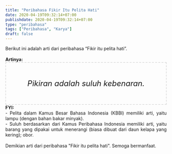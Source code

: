 ```yaml
---
title: "Peribahasa Fikir Itu Pelita Hati"
date: 2020-04-19T09:32:14+07:00
publishdate: 2020-04-19T09:32:14+07:00
type: "peribahasa"
tags: ["Peribahasa", "Karya"]
draft: false
---
```


<div dir="ltr" style="text-align: left;" trbidi="on"><div style="text-align: justify;">Berikut ini adalah arti dari peribahasa “Fikir itu pelita hati”.</div><br /><div style="text-align: justify;"><b>Artinya:</b></div><div style="border: 2px dashed #ddd; font-size: 24px; height: auto; margin: 0 auto; padding: 50px; text-align: center; width: auto;"><i>Pikiran adalah suluh kebenaran.</i></div><div style="text-align: justify;"><b>FYI:</b><br /> - Pelita dalam Kamus Besar Bahasa Indonesia (KBBI) memiliki arti, yaitu lampu (dengan bahan bakar minyak).<br /> - Suluh berdasarkan dari Kamus Peribahasa Indonesia memiliki arti, yaitu barang yang dipakai untuk menerangi (biasa dibuat dari daun kelapa yang kering); obor.<br /><br /></div><div style="text-align: justify;">Demikian arti dari peribahasa "Fikir itu pelita hati". Semoga bermanfaat.</div></div>

